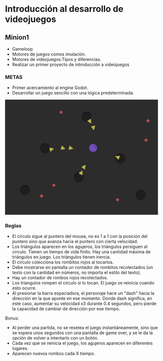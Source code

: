 # Introducción al desarrollo de videojuegos

## Minion1

 - Gameloop
 - Motores de juegos comos imulación.
 - Motores de videojuegos.Tipos y diferencias.
 - Realizar un primer proyecto de introducción a videojuegos
 
### METAS

 - Primer acercamiento al engine Godot.
 - Desarrollar un juego sencillo con una lógica predeterminada.
 
![Screenshot de ejemplo](juego.jpg "Ejemplo de gameplay")

### Reglas

- El círculo sigue al puntero del mouse, no es 1 a 1 con la posición del puntero sino que avanza hacia el puntero con cierta velocidad.
- Los triángulos aparecen en los agujeros, los triángulos persiguen al circulo. Tienen un tiempo de vida finito. Hay una cantidad máxima de triángulos en juego. Los triángulos tienen inercia.
 - El círculo colecciona los rombitos rojos al tocarlos.
 - Debe mostrarse en pantalla un contador de rombitos recolectados (un texto con la cantidad en números, no importa el estilo del texto).
 - Hay un contador de rombos rojos recolectados.
 - Los triangulos rompen el círculo si lo tocan. El juego se reinicia cuando esto ocurre.
 - Al presionar la barra espaciadora, el personaje hace un "dash" hacia la dirección en la que apunte en ese momento. Donde dash significa, en este caso, aumentar su velocidad x3 durante 0.4 segundos, pero pierde la capacidad de cambiar de dirección por ese tiempo.

Bonus:
 - Al perder una partida, no se resetea el juego instantáneamente, sino que se espera unos segundos con una pantalla de game over, y se le da la opción de volver a intentarlo con un botón.
 - Cada vez que se reinicia el juego, los agujeros aparecen en diferentes lugares.
 - Aparecen nuevos rombos cada X tiempo.
